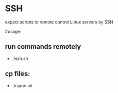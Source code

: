 SSH
===

expect scripts to remote control Linux servers by SSH 

#usage:
## run commands remotely
- ./ssh.sh<p>
## cp files:
- ./rsync.sh
